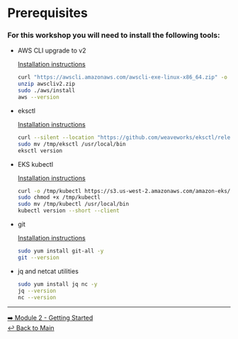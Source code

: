 # Prerequisites

### For this workshop you will need to install the following tools:


- AWS CLI upgrade to v2

  [Installation instructions](https://docs.aws.amazon.com/cli/latest/userguide/getting-started-install.html)
  
  ```bash
  curl "https://awscli.amazonaws.com/awscli-exe-linux-x86_64.zip" -o "awscliv2.zip"
  unzip awscliv2.zip
  sudo ./aws/install
  aws --version
  ```

- eksctl

  [Installation instructions](https://docs.aws.amazon.com/eks/latest/userguide/eksctl.html)
  
  ```bash
  curl --silent --location "https://github.com/weaveworks/eksctl/releases/latest/download/eksctl_$(uname -s)_amd64.tar.gz" | tar xz -C /tmp
  sudo mv /tmp/eksctl /usr/local/bin
  eksctl version
  ```

- EKS kubectl

  [Installation instructions](https://docs.aws.amazon.com/eks/latest/userguide/install-kubectl.html)
  
  ```bash
  curl -o /tmp/kubectl https://s3.us-west-2.amazonaws.com/amazon-eks/1.23.7/2022-06-29/bin/linux/amd64/kubectl
  sudo chmod +x /tmp/kubectl
  sudo mv /tmp/kubectl /usr/local/bin
  kubectl version --short --client
  ```

- git

  [Installation instructions](https://git-scm.com/book/en/v2/Getting-Started-Installing-Git)

  ```bash
  sudo yum install git-all -y
  git --version
  ```

- jq and netcat utilities

  ```bash
  sudo yum install jq nc -y
  jq --version
  nc --version
  ```
  
---

[:arrow_right: Module 2 - Getting Started](/modules/module-2-getting-started.md) <br> 
[:leftwards_arrow_with_hook: Back to Main](/README.md)
